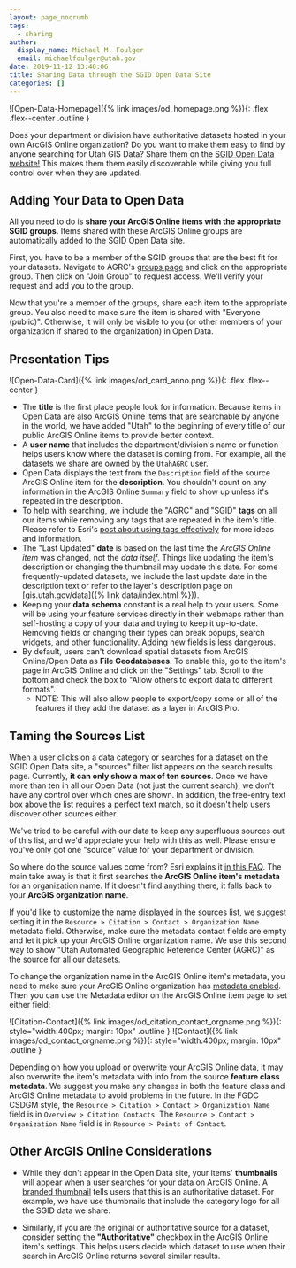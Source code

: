 ```yaml
---
layout: page_nocrumb
tags:
  - sharing
author:
  display_name: Michael M. Foulger
  email: michaelfoulger@utah.gov
date: 2019-11-12 13:40:06
title: Sharing Data through the SGID Open Data Site
categories: []
---
```


![Open-Data-Homepage]({% link images/od_homepage.png %}){: .flex .flex--center .outline }

Does your department or division have authoritative datasets hosted in your own ArcGIS Online organization? Do you want to make them easy to find by anyone searching for Utah GIS Data? Share them on the [SGID Open Data website!](https://opendata.gis.utah.gov/) This makes them them easily discoverable while giving you full control over when they are updated.

## Adding Your Data to Open Data

All you need to do is **share your ArcGIS Online items with the appropriate SGID groups**. Items shared with these ArcGIS Online groups are automatically added to the SGID Open Data site.

First, you have to be a member of the SGID groups that are the best fit for your datasets. Navigate to AGRC's [groups page](https://utah.maps.arcgis.com/home/groups.html) and click on the appropriate group. Then click on "Join Group" to request access. We'll verify your request and add you to the group.

Now that you're a member of the groups, share each item to the appropriate group. You also need to make sure the item is shared with "Everyone (public)". Otherwise, it will only be visible to you (or other members of your organization if shared to the organization) in Open Data.

## Presentation Tips

![Open-Data-Card]({% link images/od_card_anno.png %}){: .flex .flex--center }

- The **title** is the first place people look for information. Because items in Open Data are also ArcGIS Online items that are searchable by anyone in the world, we have added "Utah" to the beginning of every title of our public ArcGIS Online items to provide better context.
- A **user name** that includes the department/division's name or function helps users know where the dataset is coming from. For example, all the datasets we share are owned by the `UtahAGRC` user.
- Open Data displays the text from the `Description` field of the source ArcGIS Online item for the **description**. You shouldn't count on any information in the ArcGIS Online `Summary` field to show up unless it's repeated in the description.
- To help with searching, we include the "AGRC" and "SGID" **tags** on all our items while removing any tags that are repeated in the item's title. Please refer to Esri's [post about using tags effectively](https://www.esri.com/arcgis-blog/products/arcgis-online/data-management/using-tags-effectively/) for more ideas and information.
- The "Last Updated" **date** is based on the last time the _ArcGIS Online item_ was changed, not the _data itself_. Things like updating the item's description or changing the thumbnail may update this date. For some frequently-updated datasets, we include the last update date in the description text or refer to the layer's description page on [gis.utah.gov/data]({% link data/index.html %})).
- Keeping your **data schema** constant is a real help to your users. Some will be using your feature services directly in their webmaps rather than self-hosting a copy of your data and trying to keep it up-to-date. Removing fields or changing their types can break popups, search widgets, and other functionality. Adding new fields is less dangerous.
- By default, users can't download spatial datasets from ArcGIS Online/Open Data as **File Geodatabases**. To enable this, go to the item's page in ArcGIS Online and click on the "Settings" tab. Scroll to the bottom and check the box to "Allow others to export data to different formats".
  - NOTE: This will also allow people to export/copy some or all of the features if they add the dataset as a layer in ArcGIS Pro.

## Taming the Sources List

When a user clicks on a data category or searches for a dataset on the SGID Open Data site, a "sources" filter list appears on the search results page. Currently, **it can only show a max of ten sources**. Once we have more than ten in all our Open Data (not just the current search), we don't have any control over which ones are shown. In addition, the free-entry text box above the list requires a perfect text match, so it doesn't help users discover other sources either.

We've tried to be careful with our data to keep any superfluous sources out of this list, and we'd appreciate your help with this as well. Please ensure you've only got one "source" value for your department or division.

So where do the source values come from? Esri explains it [in this FAQ](https://doc.arcgis.com/en/hub/get-started/frequently-asked-questions.htm#GUID-9843B713-46D2-4938-A961-EC0CD81AE410). The main take away is that it first searches the **ArcGIS Online item's metadata** for an organization name. If it doesn't find anything there, it falls back to your **ArcGIS organization name**.

If you'd like to customize the name displayed in the sources list, we suggest setting it in the `Resource > Citation > Contact > Organization Name` metadata field. Otherwise, make sure the metadata contact fields are empty and let it pick up your ArcGIS Online organization name. We use this second way to show "Utah Automated Geographic Reference Center (AGRC)" as the source for all our datasets.

To change the organization name in the ArcGIS Online item's metadata, you need to make sure your ArcGIS Online organization has [metadata enabled](https://doc.arcgis.com/en/arcgis-online/administer/configure-details.htm#ESRI_SECTION1_7FE1F060E03046E692BB36E5F6E3B2AE). Then you can use the Metadata editor on the ArcGIS Online item page to set either field:

![Citation-Contact]({% link images/od_citation_contact_orgname.png %}){: style="width:400px; margin: 10px" .outline } ![Contact]({% link images/od_contact_orgname.png %}){: style="width:400px; margin: 10px" .outline }

Depending on how you upload or overwrite your ArcGIS Online data, it may also overwrite the item's metadata with info from the source **feature class metadata**. We suggest you make any changes in both the feature class and ArcGIS Online metadata to avoid problems in the future. In the FGDC CSDGM style, the `Resource > Citation > Contact > Organization Name` field is in `Overview > Citation Contacts`. The `Resource > Contact > Organization Name` field is in `Resource > Points of Contact`.

## Other ArcGIS Online Considerations

- While they don't appear in the Open Data site, your items' **thumbnails** will appear when a user searches for your data on ArcGIS Online. A [branded thumbnail](https://www.esri.com/arcgis-blog/products/arcgis-online/data-management/put-your-best-thumbnail-forward/) tells users that this is an authoritative dataset. For example, we have use thumbnails that include the category logo for all the SGID data we share.

- Similarly, if you are the original or authoritative source for a dataset, consider setting the **"Authoritative"** checkbox in the ArcGIS Online item's settings. This helps users decide which dataset to use when their search in ArcGIS Online returns several similar results.
